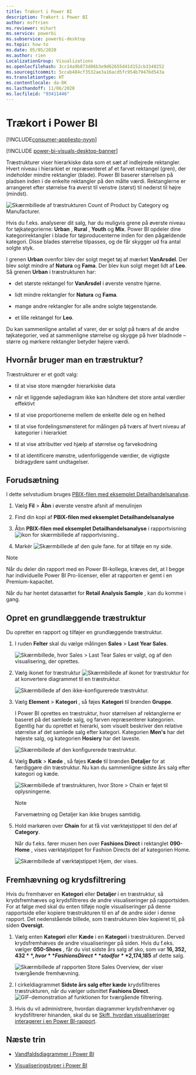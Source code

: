 ```yaml
---
title: Trækort i Power BI
description: Trækort i Power BI
author: msftrien
ms.reviewer: mihart
ms.service: powerbi
ms.subservice: powerbi-desktop
ms.topic: how-to
ms.date: 05/05/2020
ms.author: rien
LocalizationGroup: Visualizations
ms.openlocfilehash: 3cc14a9b873d86b3e9d62655d41d152cb3348252
ms.sourcegitcommit: 5ccab484cf3532ae3a16acd5fc954b7947bd543a
ms.translationtype: HT
ms.contentlocale: da-DK
ms.lasthandoff: 11/06/2020
ms.locfileid: "93411446"
---
```

# <a name="treemaps-in-power-bi"></a>Trækort i Power BI

[!INCLUDE[consumer-appliesto-nyyn](../includes/consumer-appliesto-nyyn.md)]

[!INCLUDE [power-bi-visuals-desktop-banner](../includes/power-bi-visuals-desktop-banner.md)]

Træstrukturer viser hierarkiske data som et sæt af indlejrede rektangler. Hvert niveau i hierarkiet er repræsenteret af et farvet rektangel (gren), der indeholder mindre rektangler (blade). Power BI baserer størrelsen på pladsen inden i de enkelte rektangler på den målte værdi. Rektanglerne er arrangeret efter størrelse fra øverst til venstre (størst) til nederst til højre (mindst).

![Skærmbillede af træstrukturen Count of Product by Category og Manufacturer.](media/power-bi-visualization-treemaps/pbi-nancy-viz-treemap.png)

Hvis du f.eks. analyserer dit salg, har du muligvis grene på øverste niveau for tøjkategorierne: **Urban** , **Rural** , **Youth** og **Mix**. Power BI opdeler dine kategorirektangler i blade for tøjproducenterne inden for den pågældende kategori. Disse blades størrelse tilpasses, og de får skygger ud fra antal solgte styk.

I grenen **Urban** ovenfor blev der solgt meget tøj af mærket **VanArsdel**. Der blev solgt mindre af **Natura** og **Fama**. Der blev kun solgt meget lidt af **Leo**. Så grenen **Urban** i træstrukturen har:

* det største rektangel for **VanArsdel** i øverste venstre hjørne.

* lidt mindre rektangler for **Natura** og **Fama**.

* mange andre rektangler for alle andre solgte tøjgenstande.

* et lille rektangel for **Leo**.

Du kan sammenligne antallet af varer, der er solgt på tværs af de andre tøjkategorier, ved at sammenligne størrelse og skygge på hver bladnode – større og mørkere rektangler betyder højere værdi.


## <a name="when-to-use-a-treemap"></a>Hvornår bruger man en træstruktur?

Træstrukturer er et godt valg:

* til at vise store mængder hierarkiske data

* når et liggende søjlediagram ikke kan håndtere det store antal værdier effektivt

* til at vise proportionerne mellem de enkelte dele og en helhed

* til at vise fordelingsmønsteret for målingen på tværs af hvert niveau af kategorier i hierarkiet

* til at vise attributter ved hjælp af størrelse og farvekodning

* til at identificere mønstre, udenforliggende værdier, de vigtigste bidragydere samt undtagelser.

## <a name="prerequisite"></a>Forudsætning

I dette selvstudium bruges [PBIX-filen med eksemplet Detailhandelsanalyse](https://download.microsoft.com/download/9/6/D/96DDC2FF-2568-491D-AAFA-AFDD6F763AE3/Retail%20Analysis%20Sample%20PBIX.pbix).

1. Vælg **Fil** > **Åbn** i øverste venstre afsnit af menulinjen
   
2. Find din kopi af **PBIX-filen med eksemplet Detailhandelsanalyse**

1. Åbn **PBIX-filen med eksemplet Detailhandelsanalyse** i rapportvisning ![ikon for skærmbillede af rapportvisning.](media/power-bi-visualization-kpi/power-bi-report-view.png).

1. Markér ![Skærmbillede af den gule fane.](media/power-bi-visualization-kpi/power-bi-yellow-tab.png) for at tilføje en ny side.

> [!NOTE]
> Når du deler din rapport med en Power BI-kollega, kræves det, at I begge har individuelle Power BI Pro-licenser, eller at rapporten er gemt i en Premium-kapacitet.    



Når du har hentet datasættet for **Retail Analysis Sample** , kan du komme i gang.

## <a name="create-a-basic-treemap"></a>Opret en grundlæggende træstruktur

Du opretter en rapport og tilføjer en grundlæggende træstruktur.


1. I ruden **Felter** skal du vælge målingen **Sales** > **Last Year Sales**.

   ![Skærmbillede, hvor Sales > Last Tear Sales er valgt, og af den visualisering, der oprettes.](media/power-bi-visualization-treemaps/treemapfirstvalue-new.png)

1. Vælg ikonet for træstruktur ![Skærmbillede af ikonet for træstruktur](media/power-bi-visualization-treemaps/power-bi-treemap-icon.png) for at konvertere diagrammet til en træstruktur.

   ![Skærmbillede af den ikke-konfigurerede træstruktur.](media/power-bi-visualization-treemaps/treemapconvertto-new.png)

1. Vælg **Element** > **Kategori** , så føjes **Kategori** til brønden **Gruppe**.

    I Power BI oprettes en træstruktur, hvor størrelsen af rektanglerne er baseret på det samlede salg, og farven repræsenterer kategorien. Egentlig har du oprettet et hierarki, som visuelt beskriver den relative størrelse af det samlede salg efter kategori. Kategorien **Men's** har det højeste salg, og kategorien **Hosiery** har det laveste.

    ![Skærmbillede af den konfigurerede træstruktur.](media/power-bi-visualization-treemaps/power-bi-complete.png)

1. Vælg **Butik** > **Kæde** , så føjes **Kæde** til brønden **Detaljer** for at færdiggøre din træstruktur. Nu kan du sammenligne sidste års salg efter kategori og kæde.

   ![Skærmbillede af træstrukturen, hvor Store > Chain er føjet til oplysningerne.](media/power-bi-visualization-treemaps/power-bi-details.png)

   > [!NOTE]
   > Farvemætning og Detaljer kan ikke bruges samtidig.

1. Hold markøren over **Chain** for at få vist værktøjstippet til den del af **Category**.

    Når du f.eks. fører musen hen over **Fashions Direct** i rektanglet **090-Home** , vises værktøjstippet for Fashion Directs del af kategorien Home.

   ![Skærmbillede af værktøjstippet Hjem, der vises.](media/power-bi-visualization-treemaps/treemaphoverdetail-new.png)


## <a name="highlighting-and-cross-filtering"></a>Fremhævning og krydsfiltrering

Hvis du fremhæver en **Kategori** eller **Detaljer** i en træstruktur, så krydsfremhæves og krydsfiltreres de andre visualiseringer på rapportsiden. For at følge med skal du enten tilføje nogle visualiseringer på denne rapportside eller kopiere træstrukturen til en af de andre sider i denne rapport. Det nedenstående billede, som træstrukturen blev kopieret til, på siden **Oversigt**. 

1. Vælg enten **Kategori** eller **Kæde** i en **Kategori** i træstrukturen. Derved krydsfremhæves de andre visualiseringer på siden. Hvis du f.eks. vælger **050-Shoes** , får du vist sidste års salg af sko, som var **$16,352,432** , hvor **Fashions Direct** stod for **$2,174,185** af dette salg.

   ![Skærmbillede af rapporten Store Sales Overview, der viser tværgående fremhævning.](media/power-bi-visualization-treemaps/treemaphiliting.png)

1. I cirkeldiagrammet **Sidste års salg efter kæde** krydsfiltreres træstrukturen, når du vælger udsnittet **Fashions Direct**.
   ![GIF-demonstration af funktionen for tværgående filtrering.](media/power-bi-visualization-treemaps/treemapnoowl.gif)

1. Hvis du vil administrere, hvordan diagrammer krydsfremhæver og krydsfiltrerer hinanden, skal du se [Skift, hvordan visualiseringer interagerer i en Power BI-rapport](../create-reports/service-reports-visual-interactions.md).

## <a name="next-steps"></a>Næste trin

* [Vandfaldsdiagrammer i Power BI](power-bi-visualization-waterfall-charts.md)

* [Visualiseringstyper i Power BI](power-bi-visualization-types-for-reports-and-q-and-a.md)

